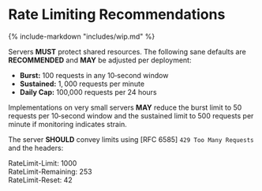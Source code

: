 # Rate Limiting Recommendations

{% include-markdown "includes/wip.md" %}

Servers **MUST** protect shared resources. The following sane defaults are **RECOMMENDED** and **MAY** be adjusted per deployment:

* **Burst:** 100 requests in any 10‑second window  
* **Sustained:** 1, 000 requests per minute  
* **Daily Cap:** 100,000 requests per 24 hours

Implementations on very small servers **MAY** reduce the burst limit to 50 requests per 10‑second window and the sustained limit to 500 requests per minute if monitoring indicates strain.

The server **SHOULD** convey limits using \[RFC 6585\] `429 Too Many Requests` and the headers:

RateLimit-Limit: 1000  
RateLimit-Remaining: 253  
RateLimit-Reset: 42